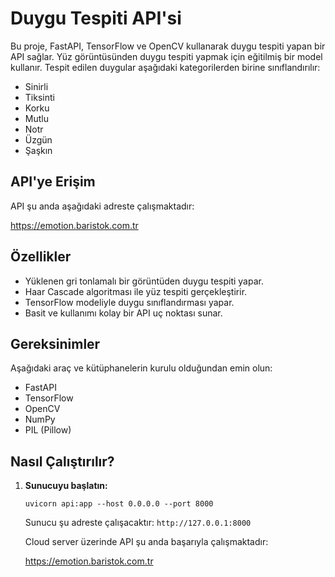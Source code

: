 <body>
    <div class="container">
        <h1>Duygu Tespiti API'si</h1>
        <p>Bu proje, FastAPI, TensorFlow ve OpenCV kullanarak duygu tespiti yapan bir API sağlar. Yüz görüntüsünden duygu tespiti yapmak için eğitilmiş bir model kullanır. Tespit edilen duygular aşağıdaki kategorilerden birine sınıflandırılır:</p>
        <ul>
            <li>Sinirli</li>
            <li>Tiksinti</li>
            <li>Korku</li>
            <li>Mutlu</li>
            <li>Notr</li>
            <li>Üzgün</li>
            <li>Şaşkın</li>
        </ul>
        <h2>API'ye Erişim</h2>
        <p>API şu anda aşağıdaki adreste çalışmaktadır:</p>
        <p><a href="https://emotion.baristok.com.tr" target="_blank">https://emotion.baristok.com.tr</a></p>
        <h2>Özellikler</h2>
        <ul>
            <li>Yüklenen gri tonlamalı bir görüntüden duygu tespiti yapar.</li>
            <li>Haar Cascade algoritması ile yüz tespiti gerçekleştirir.</li>
            <li>TensorFlow modeliyle duygu sınıflandırması yapar.</li>
            <li>Basit ve kullanımı kolay bir API uç noktası sunar.</li>
        </ul>
        <h2>Gereksinimler</h2>
        <p>Aşağıdaki araç ve kütüphanelerin kurulu olduğundan emin olun:</p>
        <ul>
            <li>FastAPI</li>
            <li>TensorFlow</li>
            <li>OpenCV</li>
            <li>NumPy</li>
            <li>PIL (Pillow)</li>
        </ul>
        <h2>Nasıl Çalıştırılır?</h2>
        <ol>
            <li><b>Sunucuyu başlatın:</b>
                <pre><code>uvicorn api:app --host 0.0.0.0 --port 8000</code></pre>
                <p>Sunucu şu adreste çalışacaktır: <code>http://127.0.0.1:8000</code></p>
                <p>Cloud server üzerinde API şu anda başarıyla çalışmaktadır:</p>
                <p><a href="https://emotion.baristok.com.tr" target="_blank">https://emotion.baristok.com.tr</a></p>
            </li>
        </ol>
    </div>
</body>
</html>
